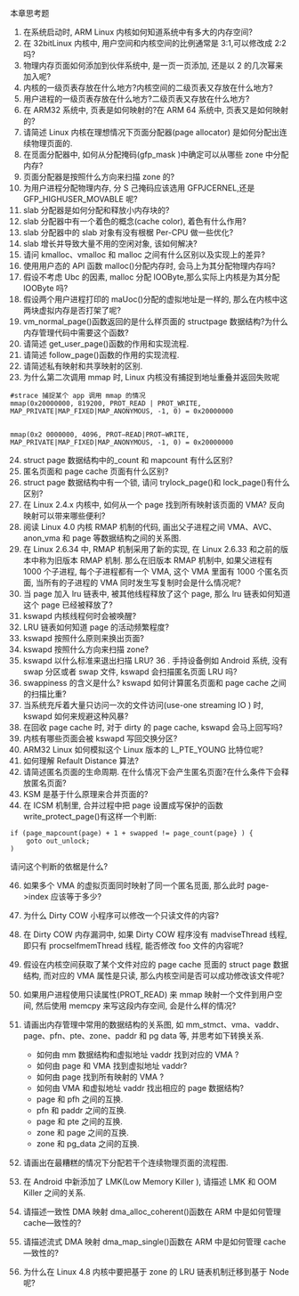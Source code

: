 本章思考题

1. 在系统启动时, ARM Linux 内核如何知道系统中有多大的内存空间?
2. 在 32bitLinux 内核中, 用户空间和内核空间的比例通常是 3:1,可以修改成 2:2 吗?
3. 物理内存页面如何添加到伙伴系统中, 是一页一页添加, 还是以 2 的几次幂来加入呢?
4. 内核的一级页表存放在什么地方?内核空间的二级页表又存放在什么地方?
5. 用户进程的一级页表存放在什么地方?二级页表又存放在什么地方?
6. 在 ARM32 系统中, 页表是如何映射的?在 ARM 64 系统中, 页表又是如何映射的?
7. 请简述 Linux 内核在理想情况下页面分配器(page allocator) 是如何分配出连续物理页面的.
8. 在觅面分配器中, 如何从分配掩码(gfp_mask )中确定可以从哪些 zone 中分配内存?
9. 页面分配器是按照什么方向来扫描 zone 的?
10.  为用户进程分配物理内存, 分 S 己掩码应该选用 GFPJCERNEL,还是 GFP\_HIGHUSER\_MOVABLE 呢?
11. slab 分配器是如何分配和释放小内存块的?
12. slab 分配器中有一个着色的概念(cache color), 着色有什么作用?
13. slab 分配器中的 slab 对象有没有根椐 Per-CPU 做一些优化?
14. slab 增长并导致大量不用的空闲对象, 该如何解决?
15. 请问 kmalloc、vmalloc 和 malloc 之间有什么区别以及实现上的差异?
16. 使用用户态的 API 函数 malloc()分配内存时, 会马上为其分配物理内存吗?
17. 假设不考虑 Ubc 的因素, malloc 分配 lOOByte,那么实际上内核是为其分配 lOOByte 吗?
18.  假设两个用户进程打印的 maUoc()分配的虚拟地址是一样的, 那么在内核中这两块虚拟内存是否打架了呢?
19. vm\_normal\_page()函数返回的是什么样页面的 structpage 数据结构?为什么内存管理代码中需要这个函数?
20. 请简述 get\_user\_page()函数的作用和实现流程.
21. 请简述 follow_page()函数的作用的实现流程.
22. 请简述私有映射和共享映射的区别.
23. 为什么第二次调用 mmap 时, Linux 内核没有捕捉到地址重叠并返回失败呢

```
#strace 捕捉某个 app 调用 mmap 的情况
mmap(0x20000000, 819200, PROT_READ | PROT_WRITE,
MAP_PRIVATE|MAP_FIXED|MAP_ANONYMOUS, -1, 0) = 0x20000000


mmap(0x2 0000000, 4096, PROT—READ|PROT—WRITE,
MAP_PRIVATE|MAP_FIXED|MAP_ANONYMOUS, -1, 0) = 0x20000000
```

24. struct page 数据结构中的_count 和 mapcount 有什么区别?
25. 匿名页面和 page cache 页面有什么区别?
26. struct page 数据结构中有一个锁, 请问 trylock\_page()和 lock\_page()有什么区别?
27. 在 Linux 2.4.x 内核中, 如何从一个 page 找到所有映射该页面的 VMA? 反向映射可以带来哪些便利?
28. 阅读 Linux 4.0 内核 RMAP 机制的代码, 画出父子进程之间 VMA、AVC、anon\_vma 和 page 等数据结构之间的关系图.
29. 在 Linux 2.6.34 中, RMAP 机制采用了新的实现, 在 Linux 2.6.33 和之前的版本中称为旧版本 RMAP 机制. 那么在旧版本 RMAP 机制中, 如果父进程有 1000 个子进程, 每个子进程都有一个 VMA, 这个 VMA 里面有 1000 个匿名页面, 当所有的子进程的 VMA 同时发生写复制时会是什么情况呢?
30. 当 page 加入 lru 链表中, 被其他线程释放了这个 page, 那么 lru 链表如何知道这个 page 已经被释放了?
31. kswapd 内核线程何时会被唤醒?
32. LRU 链表如何知道 page 的活动频繁程度?
33. kswapd 按照什么原则来换出页面?
34. kswapd 按照什么方向来扫描 zone?
35. kswapd 以什么标准来退出扫描 LRU?
36 . 手持设备例如 Android 系统, 没有 swap 分区或者 swap 文件, kswapd 会扫描匿名页面 LRU 吗?
37. swappiness 的含义是什么? kswapd 如何计算匿名页面和 page cache 之间的扫描比重?
38. 当系统充斥着大量只访问一次的文件访问(use-one streaming IO ) 时, kswapd 如何来规避这种风暴?
39. 在回收 page cache 时, 对于 dirty 的 page cache, kswapd 会马上回写吗?
40. 内核有哪些页面会被 kswapd 写回交换分区?
41. ARM32 Linux 如何模拟这个 Linux 版本的 L\_PTE\_YOUNG 比特位呢?
42. 如何理解 Refault Distance 算法?
43. 请简述匿名页面的生命周期. 在什么情况下会产生匿名页面?在什么条件下会释放匿名页面?
44. KSM 是基于什么原理来合并页面的?
45. 在 ICSM 机制里, 合并过程中把 page 设置成写保护的函数 write\_protect_page()有这样一个判断:

```
if (page_mapcount(page) + 1 + swapped != page_count(page} ) {
    goto out_unlock;
)
```
请问这个判断的依椐是什么?

46. 如果多个 VMA 的虚拟页面同时映射了同一个匿名觅面, 那么此时 page->index 应该等于多少?
47. 为什么 Dirty COW 小程序可以修改一个只读文件的内容?
48. 在 Dirty COW 内存漏洞中, 如果 Dirty COW 程序没有 madviseThread 线程, 即只有 procselfmemThread 线程, 能否修改 foo 文件的内容呢?
49. 假设在内核空间获取了某个文件对应的 page cache 觅面的 struct page 数据结构, 而对应的 VMA 属性是只读, 那么内核空间是否可以成功修改该文件呢?
50. 如果用户进程使用只读属性(PROT_READ) 来 mmap 映射一个文件到用户空间, 然后使用 memcpy 来写这段内存空间, 会是什么样的情况?
51. 请画出内存管理中常用的数据结构的关系图, 如 mm_stmct、vma、vaddr、page、pfn、pte、zone、paddr 和 pg data 等, 并思考如下转换关系.

    - 如何由 mm 数据结构和虚拟地址 vaddr 找到对应的 VMA ?
    - 如何由 page 和 VMA 找到虚拟地址 vaddr?
    - 如何由 page 找到所有映射的 VMA ?
    - 如何由 VMA 和虚拟地址 vaddr 找出相应的 page 数据结构?
    - page 和 pfh 之间的互换.
    - pfn 和 paddr 之间的互换.
    - page 和 pte 之间的互换.
    - zone 和 page 之间的互换.
    - zone 和 pg_data 之间的互换.
52. 请画出在最糟糕的情况下分配若干个连续物理页面的流程图.
53. 在 Android 中新添加了 LMK(Low Memory Killer ), 请描述 LMK 和 OOM Killer 之间的关系.
54. 请描述一致性 DMA 映射 dma\_alloc\_coherent()函数在 ARM 中是如何管理 cache—致性的?
55. 请描述流式 DMA 映射 dma\_map\_single()函数在 ARM 中是如何管理 cache—致性的?
56. 为什么在 Linux 4.8 内核中要把基于 zone 的 LRU 链表机制迁移到基于 Node 呢?